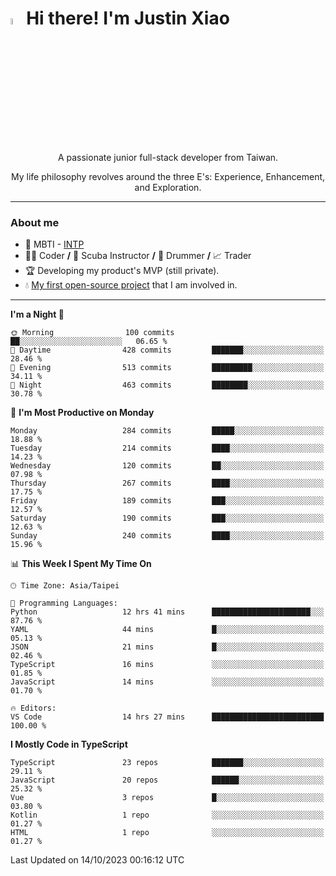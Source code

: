 # <img src="https://media.giphy.com/media/hvRJCLFzcasrR4ia7z/giphy.gif" width="5%">Hi there! I'm Justin Xiao
<p align="center">A passionate junior full-stack developer from Taiwan.  </p>
<p align="center">My life philosophy revolves around the three E's: Experience, Enhancement, and Exploration.</p>

---
### About me
- 👀 MBTI - [INTP](https://www.16personalities.com/intp-personality)
- 👨‍💻 Coder **/** 🤿 Scuba Instructor **/** 🥁 Drummer **/** 📈 Trader
- 🏆 Developing my product's MVP (still private).
- 💧 [My first open-source project](https://github.com/Game-as-a-Service/Game-Lobby-Web) that I am involved in.

---
<!--START_SECTION:waka-->
**I'm a Night 🦉** 

```text
🌞 Morning                100 commits         ██░░░░░░░░░░░░░░░░░░░░░░░   06.65 % 
🌆 Daytime                428 commits         ███████░░░░░░░░░░░░░░░░░░   28.46 % 
🌃 Evening                513 commits         █████████░░░░░░░░░░░░░░░░   34.11 % 
🌙 Night                  463 commits         ████████░░░░░░░░░░░░░░░░░   30.78 % 
```
📅 **I'm Most Productive on Monday** 

```text
Monday                   284 commits         █████░░░░░░░░░░░░░░░░░░░░   18.88 % 
Tuesday                  214 commits         ████░░░░░░░░░░░░░░░░░░░░░   14.23 % 
Wednesday                120 commits         ██░░░░░░░░░░░░░░░░░░░░░░░   07.98 % 
Thursday                 267 commits         ████░░░░░░░░░░░░░░░░░░░░░   17.75 % 
Friday                   189 commits         ███░░░░░░░░░░░░░░░░░░░░░░   12.57 % 
Saturday                 190 commits         ███░░░░░░░░░░░░░░░░░░░░░░   12.63 % 
Sunday                   240 commits         ████░░░░░░░░░░░░░░░░░░░░░   15.96 % 
```


📊 **This Week I Spent My Time On** 

```text
🕑︎ Time Zone: Asia/Taipei

💬 Programming Languages: 
Python                   12 hrs 41 mins      ██████████████████████░░░   87.76 % 
YAML                     44 mins             █░░░░░░░░░░░░░░░░░░░░░░░░   05.13 % 
JSON                     21 mins             █░░░░░░░░░░░░░░░░░░░░░░░░   02.46 % 
TypeScript               16 mins             ░░░░░░░░░░░░░░░░░░░░░░░░░   01.85 % 
JavaScript               14 mins             ░░░░░░░░░░░░░░░░░░░░░░░░░   01.70 % 

🔥 Editors: 
VS Code                  14 hrs 27 mins      █████████████████████████   100.00 % 
```

**I Mostly Code in TypeScript** 

```text
TypeScript               23 repos            ███████░░░░░░░░░░░░░░░░░░   29.11 % 
JavaScript               20 repos            ██████░░░░░░░░░░░░░░░░░░░   25.32 % 
Vue                      3 repos             █░░░░░░░░░░░░░░░░░░░░░░░░   03.80 % 
Kotlin                   1 repo              ░░░░░░░░░░░░░░░░░░░░░░░░░   01.27 % 
HTML                     1 repo              ░░░░░░░░░░░░░░░░░░░░░░░░░   01.27 % 
```




 Last Updated on 14/10/2023 00:16:12 UTC
<!--END_SECTION:waka-->
